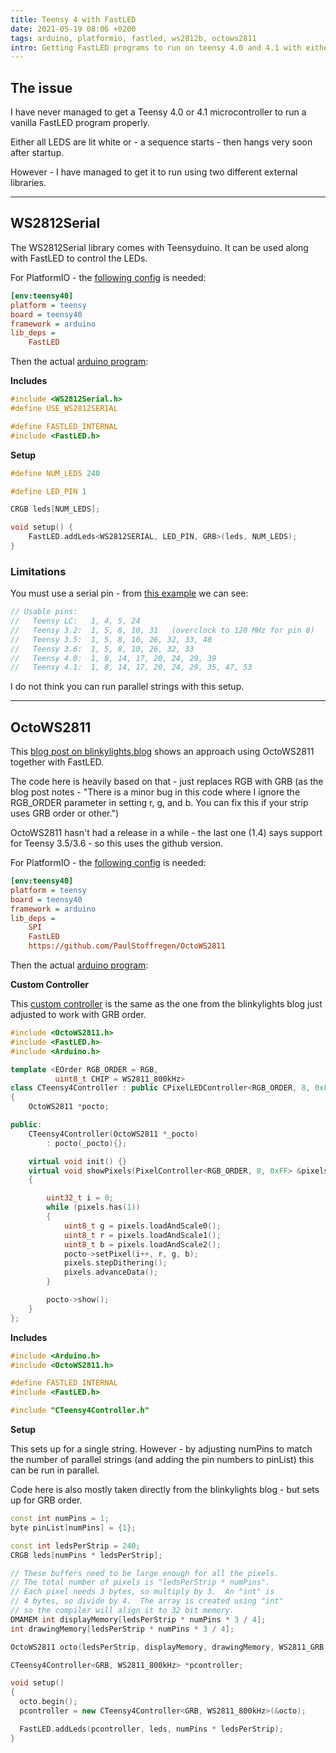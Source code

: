 ```yaml
---
title: Teensy 4 with FastLED
date: 2021-05-19 08:06 +0200
tags: arduino, platformio, fastled, ws2812b, octows2811
intro: Getting FastLED programs to run on teensy 4.0 and 4.1 with either WS2812Serial or OctoWS2811
---
```


## The issue

I have never managed to get a Teensy 4.0 or 4.1 microcontroller to run a vanilla FastLED program properly.

Either all LEDS are lit white or - a sequence starts - then hangs very soon after startup.

However - I have managed to get it to run using two different external libraries.

---

## WS2812Serial

The WS2812Serial library comes with Teensyduino. It can be used along with FastLED to control the LEDs.

For PlatformIO - the [following config](https://github.com/chrissearle/teensy4_fastled/blob/main/serial/platformio.ini) is needed:

```ini
[env:teensy40]
platform = teensy
board = teensy40
framework = arduino
lib_deps =
    FastLED
```

Then the actual [arduino program](https://github.com/chrissearle/teensy4_fastled/blob/main/serial/main.cpp):

**Includes**

```cpp
#include <WS2812Serial.h>
#define USE_WS2812SERIAL

#define FASTLED_INTERNAL
#include <FastLED.h>
```

**Setup**

```cpp
#define NUM_LEDS 240

#define LED_PIN 1

CRGB leds[NUM_LEDS];

void setup() {
    FastLED.addLeds<WS2812SERIAL, LED_PIN, GRB>(leds, NUM_LEDS);
}
```

### Limitations

You must use a serial pin - from [this example](https://github.com/PaulStoffregen/WS2812Serial/blob/master/examples/FastLED_Cylon/FastLED_Cylon.ino) we can see:

```cpp
// Usable pins:
//   Teensy LC:   1, 4, 5, 24
//   Teensy 3.2:  1, 5, 8, 10, 31   (overclock to 120 MHz for pin 8)
//   Teensy 3.5:  1, 5, 8, 10, 26, 32, 33, 48
//   Teensy 3.6:  1, 5, 8, 10, 26, 32, 33
//   Teensy 4.0:  1, 8, 14, 17, 20, 24, 29, 39
//   Teensy 4.1:  1, 8, 14, 17, 20, 24, 29, 35, 47, 53
```

I do not think you can run parallel strings with this setup.

---

## OctoWS2811

This [blog post on blinkylights.blog](https://blinkylights.blog/2021/02/03/using-teensy-4-1-with-fastled/) shows an approach using OctoWS2811 together with FastLED.

The code here is heavily based on that - just replaces RGB with GRB (as the blog post notes - "There is a minor bug in this code where I ignore the RGB_ORDER parameter in setting r, g, and b. You can fix this if your strip uses GRB order or other.")

OctoWS2811 hasn't had a release in a while - the last one (1.4) says support for Teensy 3.5/3.6 - so this uses the github version.

For PlatformIO - the [following config](https://github.com/chrissearle/teensy4_fastled/blob/main/octo/platformio.ini) is needed:

```ini
[env:teensy40]
platform = teensy
board = teensy40
framework = arduino
lib_deps =
    SPI
    FastLED
    https://github.com/PaulStoffregen/OctoWS2811
```

Then the actual [arduino program](https://github.com/chrissearle/teensy4_fastled/blob/main/octo/main.cpp):

**Custom Controller**

This [custom controller](https://github.com/chrissearle/teensy4_fastled/blob/main/octo/CTeensy4Controller.h) is the same as the one from the blinkylights blog just adjusted to work with GRB order.

```cpp
#include <OctoWS2811.h>
#include <FastLED.h>
#include <Arduino.h>

template <EOrder RGB_ORDER = RGB,
          uint8_t CHIP = WS2811_800kHz>
class CTeensy4Controller : public CPixelLEDController<RGB_ORDER, 8, 0xFF>
{
    OctoWS2811 *pocto;

public:
    CTeensy4Controller(OctoWS2811 *_pocto)
        : pocto(_pocto){};

    virtual void init() {}
    virtual void showPixels(PixelController<RGB_ORDER, 8, 0xFF> &pixels)
    {

        uint32_t i = 0;
        while (pixels.has(1))
        {
            uint8_t g = pixels.loadAndScale0();
            uint8_t r = pixels.loadAndScale1();
            uint8_t b = pixels.loadAndScale2();
            pocto->setPixel(i++, r, g, b);
            pixels.stepDithering();
            pixels.advanceData();
        }

        pocto->show();
    }
};
```

**Includes**

```cpp
#include <Arduino.h>
#include <OctoWS2811.h>

#define FASTLED_INTERNAL
#include <FastLED.h>

#include "CTeensy4Controller.h"
```

**Setup**

This sets up for a single string. However - by adjusting numPins to match the number of parallel strings (and adding the pin numbers to pinList) this can be run in parallel.

Code here is also mostly taken directly from the blinkylights blog - but sets up for GRB order.

```cpp
const int numPins = 1;
byte pinList[numPins] = {1};

const int ledsPerStrip = 240;
CRGB leds[numPins * ledsPerStrip];

// These buffers need to be large enough for all the pixels.
// The total number of pixels is "ledsPerStrip * numPins".
// Each pixel needs 3 bytes, so multiply by 3.  An "int" is
// 4 bytes, so divide by 4.  The array is created using "int"
// so the compiler will align it to 32 bit memory.
DMAMEM int displayMemory[ledsPerStrip * numPins * 3 / 4];
int drawingMemory[ledsPerStrip * numPins * 3 / 4];

OctoWS2811 octo(ledsPerStrip, displayMemory, drawingMemory, WS2811_GRB | WS2811_800kHz, numPins, pinList);

CTeensy4Controller<GRB, WS2811_800kHz> *pcontroller;

void setup()
{
  octo.begin();
  pcontroller = new CTeensy4Controller<GRB, WS2811_800kHz>(&octo);

  FastLED.addLeds(pcontroller, leds, numPins * ledsPerStrip);
}
```
